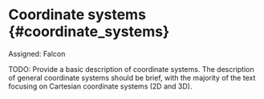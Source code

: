 # Coordinate systems {#coordinate_systems}

Assigned: Falcon

TODO: Provide a basic description of coordinate systems. The description of general coordinate systems should be brief, with the majority of the text focusing on Cartesian coordinate systems (2D and 3D).
